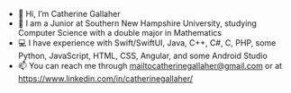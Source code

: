- 👋 Hi, I’m Catherine Gallaher
- 🏫 I am a Junior at Southern New Hampshire University, studying Computer Science with a double major in Mathematics
- 💻 I have experience with Swift/SwiftUI, Java, C++, C#, C, PHP, some Python, JavaScript, HTML, CSS, Angular, and some Android Studio
- 📫 You can reach me through mailtocatherinegallaher@gmail.com or at https://www.linkedin.com/in/catherinegallaher/
